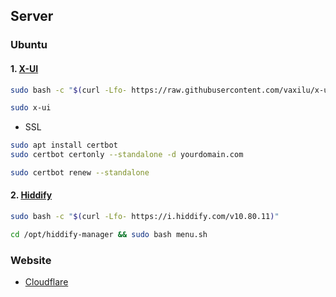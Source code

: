 
## Server

### Ubuntu

#### 1. [X-UI](https://github.com/vaxilu/x-ui)

```sh
sudo bash -c "$(curl -Lfo- https://raw.githubusercontent.com/vaxilu/x-ui/master/install.sh)"
```

```sh
sudo x-ui
```

- SSL

```sh
sudo apt install certbot
sudo certbot certonly --standalone -d yourdomain.com
```

```sh
sudo certbot renew --standalone
```

#### 2. [Hiddify](https://github.com/hiddify/hiddify-config)

```sh
sudo bash -c "$(curl -Lfo- https://i.hiddify.com/v10.80.11)"
```

```sh
cd /opt/hiddify-manager && sudo bash menu.sh
```


### Website

- [Cloudflare](https://dash.cloudflare.com/)
